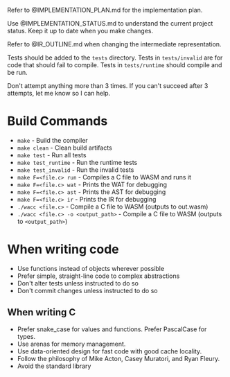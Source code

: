 Refer to @IMPLEMENTATION_PLAN.md for the implementation plan.

Use @IMPLEMENTATION_STATUS.md to understand the current project status. Keep it up to date when you make changes.

Refer to @IR_OUTLINE.md when changing the intermediate representation.

Tests should be added to the `tests` directory. Tests in `tests/invalid` are for code that should fail to compile. Tests in `tests/runtime` should compile and be run.

Don't attempt anything more than 3 times. If you can't succeed after 3 attempts, let me know so I can help.

# Build Commands

- `make` - Build the compiler
- `make clean` - Clean build artifacts
- `make test` - Run all tests
- `make test_runtime` - Run the runtime tests
- `make test_invalid` - Run the invalid tests
- `make F=<file.c> run` - Compiles a C file to WASM and runs it
- `make F=<file.c> wat` - Prints the WAT for debugging
- `make F=<file.c> ast` - Prints the AST for debugging
- `make F=<file.c> ir` - Prints the IR for debugging
- `./wacc <file.c>` - Compile a C file to WASM (outputs to out.wasm)
- `./wacc <file.c> -o <output_path>` - Compile a C file to WASM (outputs to `<output_path>`)

# When writing code

- Use functions instead of objects wherever possible
- Prefer simple, straight-line code to complex abstractions
- Don't alter tests unless instructed to do so
- Don't commit changes unless instructed to do so

## When writing C

- Prefer snake_case for values and functions. Prefer PascalCase for types.
- Use arenas for memory management.
- Use data-oriented design for fast code with good cache locality.
- Follow the philosophy of Mike Acton, Casey Muratori, and Ryan Fleury.
- Avoid the standard library
